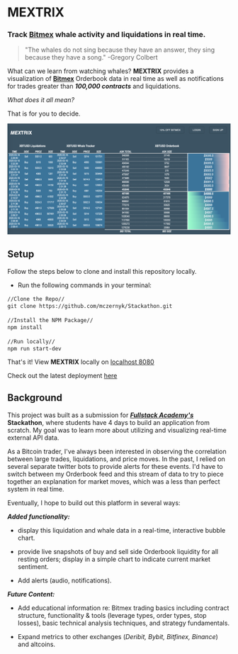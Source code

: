 # MEXTRIX

### Track [Bitmex](https://www.bitmex.com/register/dlOCfE) whale activity and liquidations in real time.

> "The whales do not sing because they have an answer, they sing because they have a song."
> -Gregory Colbert

What can we learn from watching whales? **MEXTRIX** provides a visualization of **[Bitmex](https://www.bitmex.com/register/dlOCfE)** Orderbook data in real time as well as notifications for trades greater than **_100,000 contracts_** and liquidations.

_What does it all mean?_

That is for you to decide.

<img src="./public/Screen Shot 2020-03-16 at 2.32.07 AM.png">

## Setup

Follow the steps below to clone and install this repository locally.

* Run the following commands in your terminal:

```
//Clone the Repo//
git clone https://github.com/mczernyk/Stackathon.git

//Install the NPM Package//
npm install

//Run locally//
npm run start-dev
```

That's it! View **MEXTRIX** locally on [localhost 8080](http://localhost:8080/)

Check out the latest deployment [here](https://stackathon-mc.herokuapp.com/)

## Background

This project was built as a submission for **_[Fullstack Academy's](https://www.fullstackacademy.com/)_** **Stackathon**, where students have 4 days to build an application from scratch. My goal was to learn more about utilizing and visualizing real-time external API data.

As a Bitcoin trader, I've always been interested in observing the correlation between large trades, liquidations, and price moves. In the past, I relied on several separate twitter bots to provide alerts for these events. I'd have to switch between my Orderbook feed and this stream of data to try to piece together an explanation for market moves, which was a less than perfect system in real time.

Eventually, I hope to build out this platform in several ways:

**_Added functionality:_**

* display this liquidation and whale data in a real-time, interactive bubble chart.

* provide live snapshots of buy and sell side Orderbook liquidity for all resting orders; display in a simple chart to indicate current market sentiment.

* Add alerts (audio, notifications).

**_Future Content:_**

* Add educational information re: Bitmex trading basics including contract structure, functionality & tools (leverage types, order types, stop losses), basic technical analysis techniques, and strategy fundamentals.

* Expand metrics to other exchanges (_Deribit, Bybit, Bitfinex, Binance_) and altcoins.
